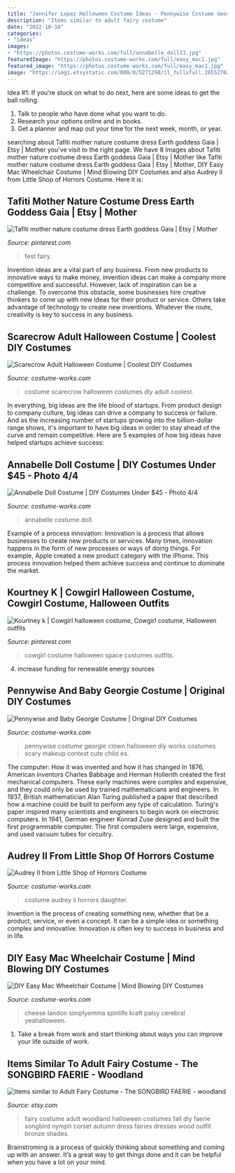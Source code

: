 ```yaml
---
title: "Jennifer Lopez Halloween Costume Ideas - Pennywise Costume Georgie Clown Halloween Diy Works Costumes Scary Makeup Contest Cute Child Es"
description: "Items similar to adult fairy costume"
date: "2022-10-18"
categories:
- "ideas"
images:
- "https://photos.costume-works.com/full/annabelle_doll13.jpg"
featuredImage: "https://photos.costume-works.com/full/easy_mac1.jpg"
featured_image: "https://photos.costume-works.com/full/easy_mac1.jpg"
image: "https://img1.etsystatic.com/000/0/5271298/il_fullxfull.265527629.jpg"
---
```



Idea #1:
If you're stuck on what to do next, here are some ideas to get the ball rolling.
1. Talk to people who have done what you want to do.
2. Research your options online and in books.
3. Get a planner and map out your time for the next week, month, or year.

	

		
searching about Tafiti mother nature costume dress Earth goddess Gaia | Etsy | Mother you've visit to the right page. We have 8 Images about Tafiti mother nature costume dress Earth goddess Gaia | Etsy | Mother like Tafiti mother nature costume dress Earth goddess Gaia | Etsy | Mother, DIY Easy Mac Wheelchair Costume | Mind Blowing DIY Costumes and also Audrey II from Little Shop of Horrors Costume. Here it is:
		
    
## Tafiti Mother Nature Costume Dress Earth Goddess Gaia | Etsy | Mother

<img loading=lazy src="https://i.pinimg.com/736x/76/ce/75/76ce7555c621e89c3d4ff2b7381f991e.jpg" onerror="this.onerror=null;this.src='https://tse2.mm.bing.net/th?id=OIP.hfAd9Xla9L7AGtAsF9qkxwHaOg&amp;pid=15.1';" alt="Tafiti mother nature costume dress Earth goddess Gaia | Etsy | Mother">

_Source: pinterest.com_

>fest fairy. 

	

Invention ideas are a vital part of any business. From new products to innovative ways to make money, invention ideas can make a company more competitive and successful. However, lack of inspiration can be a challenge. To overcome this obstacle, some businesses hire creative thinkers to come up with new ideas for their product or service. Others take advantage of technology to create new inventions. Whatever the route, creativity is key to success in any business.

    
## Scarecrow Adult Halloween Costume | Coolest DIY Costumes

<img loading=lazy src="https://photos.costume-works.com/full/scarecrow95.jpg" onerror="this.onerror=null;this.src='https://tse1.mm.bing.net/th?id=OIP.0dGhVsFlm1pJU2en7KeR7AHaNK&amp;pid=15.1';" alt="Scarecrow Adult Halloween Costume | Coolest DIY Costumes">

_Source: costume-works.com_

>costume scarecrow halloween costumes diy adult coolest. 

	

In everything, big ideas are the life blood of startups. From product design to company culture, big ideas can drive a company to success or failure. And as the increasing number of startups growing into the billion-dollar range shows, it's important to have big ideas in order to stay ahead of the curve and remain competitive. Here are 5 examples of how big ideas have helped startups achieve success: 
    
## Annabelle Doll Costume | DIY Costumes Under $45 - Photo 4/4

<img loading=lazy src="https://photos.costume-works.com/full/annabelle_doll13.jpg" onerror="this.onerror=null;this.src='https://tse2.mm.bing.net/th?id=OIP.cHKx9Ty4lf9Z8D6meWuBswHaJ3&amp;pid=15.1';" alt="Annabelle Doll Costume | DIY Costumes Under $45 - Photo 4/4">

_Source: costume-works.com_

>annabelle costume doll. 

	

Example of a process innovation:
Innovation is a process that allows businesses to create new products or services. Many times, innovation happens in the form of new processes or ways of doing things. For example, Apple created a new product category with the iPhone. This process innovation helped them achieve success and continue to dominate the market.

    
## Kourtney K | Cowgirl Halloween Costume, Cowgirl Costume, Halloween Outfits

<img loading=lazy src="https://i.pinimg.com/736x/83/02/b5/8302b512031789f97f8ea753f7b89646.jpg" onerror="this.onerror=null;this.src='https://tse2.mm.bing.net/th?id=OIP.TEVGrfF1YFFhm8i0kuYozwHaNL&amp;pid=15.1';" alt="Kourtney k | Cowgirl halloween costume, Cowgirl costume, Halloween outfits">

_Source: pinterest.com_

>cowgirl costume halloween space costumes outfits. 

	

4. increase funding for renewable energy sources

    
## Pennywise And Baby Georgie Costume | Original DIY Costumes

<img loading=lazy src="https://photos.costume-works.com/full/pennywise_and_baby_georgie.jpg" onerror="this.onerror=null;this.src='https://tse3.mm.bing.net/th?id=OIP.aExjynLMZQbZBptEmLkN1AHaLH&amp;pid=15.1';" alt="Pennywise and Baby Georgie Costume | Original DIY Costumes">

_Source: costume-works.com_

>pennywise costume georgie clown halloween diy works costumes scary makeup contest cute child es. 

	

The computer: How it was invented and how it has changed
In 1876, American inventors Charles Babbage and Herman Hollerith created the first mechanical computers. These early machines were complex and expensive, and they could only be used by trained mathematicians and engineers. In 1937, British mathematician Alan Turing published a paper that described how a machine could be built to perform any type of calculation. Turing's paper inspired many scientists and engineers to begin work on electronic computers. In 1941, German engineer Konrad Zuse designed and built the first programmable computer. The first computers were large, expensive, and used vacuum tubes for circuitry.

    
## Audrey II From Little Shop Of Horrors Costume

<img loading=lazy src="https://photos.costume-works.com/full/audrey_ii_from_little_shop_of_horrors11.jpg" onerror="this.onerror=null;this.src='https://tse2.mm.bing.net/th?id=OIP.zUkxePcQ5BKQ1vWGNCWJOwHaJ3&amp;pid=15.1';" alt="Audrey II from Little Shop of Horrors Costume">

_Source: costume-works.com_

>costume audrey ii horrors daughter. 

	

Invention is the process of creating something new, whether that be a product, service, or even a concept. It can be a simple idea or something complex and innovative. Innovation is often key to success in business and in life.

    
## DIY Easy Mac Wheelchair Costume | Mind Blowing DIY Costumes

<img loading=lazy src="https://photos.costume-works.com/full/easy_mac1.jpg" onerror="this.onerror=null;this.src='https://tse4.mm.bing.net/th?id=OIP.taWRNuBWjFc6Y2NYQi57XwHaLq&amp;pid=15.1';" alt="DIY Easy Mac Wheelchair Costume | Mind Blowing DIY Costumes">

_Source: costume-works.com_

>cheese landon simplyemma spinlife kraft palsy cerebral yeahalloween. 

	

1. Take a break from work and start thinking about ways you can improve your life outside of work.

    
## Items Similar To Adult Fairy Costume - The SONGBIRD FAERIE - Woodland

<img loading=lazy src="https://img1.etsystatic.com/000/0/5271298/il_fullxfull.265527629.jpg" onerror="this.onerror=null;this.src='https://tse1.mm.bing.net/th?id=OIP.i5USxQ1UsrWmjWU_nTrhDAHaHa&amp;pid=15.1';" alt="Items similar to Adult Fairy Costume - The SONGBIRD FAERIE - woodland">

_Source: etsy.com_

>fairy costume adult woodland halloween costumes fall diy faerie songbird nymph corset autumn dress fairies dresses wood outfit bronze shades. 

	

Brainstroming is a process of quickly thinking about something and coming up with an answer. It’s a great way to get things done and it can be helpful when you have a lot on your mind.

